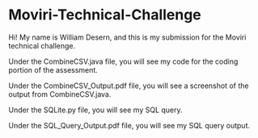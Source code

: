# Moviri-Technical-Challenge


Hi! My name is William Desern, and this is my submission for the Moviri technical challenge.

Under the CombineCSV.java file, you will see my code for the coding portion of the assessment.

Under the CombineCSV_Output.pdf file, you will see a screenshot of the output from CombineCSV.java.

Under the SQLite.py file, you will see my SQL query.

Under the SQL_Query_Output.pdf file, you will see my SQL query output.
